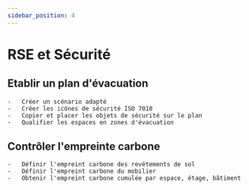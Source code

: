 ```yaml
---
sidebar_position: 4
---
```


# RSE et Sécurité

## Etablir un plan d'évacuation

    -   Créer un scénario adapté
    -   Créer les icônes de sécurité ISO 7010
    -   Copier et placer les objets de sécurité sur le plan
    -   Qualifier les espaces en zones d'évacuation

## Contrôler l'empreinte carbone

    -   Définir l'empreint carbone des revêtements de sol
    -   Définir l'empreint carbone du mobilier
    -   Obtenir l'empreint carbone cumulée par espace, étage, bâtiment

